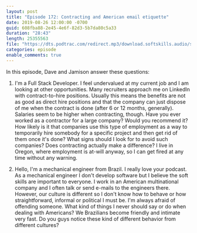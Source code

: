 ```yaml
---
layout: post
title: "Episode 172: Contracting and American email etiquette"
date: 2019-08-26 12:00:00 -0700
guid: 608fba88-2e45-4e6f-82d3-5b7da80c5a33
duration: "28:43"
length: 25355563
file: "https://dts.podtrac.com/redirect.mp3/download.softskills.audio/sse-172.mp3"
categories: episode
enable_comments: true
---
```


In this episode, Dave and Jamison answer these questions:

1. I'm a Full Stack Developer. I feel undervalued at my current job and I am looking at other opportunities. Many recruiters approach me on LinkedIn with contract-to-hire positions. Usually this means the benefits are not as good as direct hire positions and that the company can just dispose of me when the contract is done (after 6 or 12 months, generally). Salaries seem to be higher when contracting, though.
   Have you ever worked as a contractor for a large company? Would you recommend it? How likely is it that companies use this type of employment as a way to temporarily hire somebody for a specific project and then get rid of them once it's done? What signs should I look for to avoid such companies? Does contracting actually make a difference? I live in Oregon, where employment is at-will anyway, so I can get fired at any time without any warning.


2. Hello, I'm a mechanical engineer from Brazil. I really love your podcast. As a mechanical engineer I don't develop software but I believe the soft skills are important to everyone.
   I work in an American multinational company and I often talk or send e-mails to the engineers there. However, our culture is different so I don't know how to behave or how straightforward, informal or political I must be. I'm always afraid of offending someone. What kind of things I never should say or do when dealing with Americans? We Brazilians become friendly and intimate very fast. Do you guys notice these kind of different behavior from different cultures?
